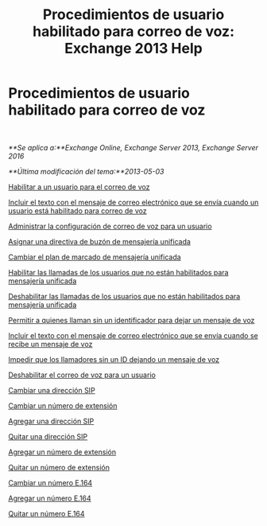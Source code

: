 ﻿---
title: 'Procedimientos de usuario habilitado para correo de voz: Exchange 2013 Help'
TOCTitle: Procedimientos de usuario habilitado para correo de voz
ms:assetid: 57633cf1-9ed9-43ae-a2a8-965431b0a779
ms:mtpsurl: https://technet.microsoft.com/es-es/library/JJ835776(v=EXCHG.150)
ms:contentKeyID: 50556780
ms.date: 05/22/2018
mtps_version: v=EXCHG.150
ms.translationtype: MT
---

# Procedimientos de usuario habilitado para correo de voz

 

_**Se aplica a:**Exchange Online, Exchange Server 2013, Exchange Server 2016_

_**Última modificación del tema:**2013-05-03_

[Habilitar a un usuario para el correo de voz](enable-a-user-for-voice-mail-exchange-2013-help.md)

[Incluir el texto con el mensaje de correo electrónico que se envía cuando un usuario está habilitado para correo de voz](include-text-with-the-email-message-sent-when-a-user-is-enabled-for-voice-mail-exchange-2013-help.md)

[Administrar la configuración de correo de voz para un usuario](manage-voice-mail-settings-for-a-user-exchange-2013-help.md)

[Asignar una directiva de buzón de mensajería unificada](assign-a-um-mailbox-policy-exchange-2013-help.md)

[Cambiar el plan de marcado de mensajería unificada](change-the-um-dial-plan-exchange-2013-help.md)

[Habilitar las llamadas de los usuarios que no están habilitados para mensajería unificada](enable-calls-from-users-who-aren-t-um-enabled-exchange-2013-help.md)

[Deshabilitar las llamadas de los usuarios que no están habilitados para mensajería unificada](disable-calls-from-users-who-aren-t-um-enabled-exchange-2013-help.md)

[Permitir a quienes llaman sin un identificador para dejar un mensaje de voz](allow-callers-without-a-caller-id-to-leave-a-voice-message-exchange-2013-help.md)

[Incluir el texto con el mensaje de correo electrónico que se envía cuando se recibe un mensaje de voz](include-text-with-the-email-message-sent-when-a-voice-message-is-received-exchange-2013-help.md)

[Impedir que los llamadores sin un ID dejando un mensaje de voz](prevent-callers-without-a-caller-id-from-leaving-a-voice-message-exchange-2013-help.md)

[Deshabilitar el correo de voz para un usuario](disable-voice-mail-for-a-user-exchange-2013-help.md)

[Cambiar una dirección SIP](change-a-sip-address-exchange-2013-help.md)

[Cambiar un número de extensión](change-an-extension-number-exchange-2013-help.md)

[Agregar una dirección SIP](add-a-sip-address-exchange-2013-help.md)

[Quitar una dirección SIP](remove-a-sip-address-exchange-2013-help.md)

[Agregar un número de extensión](add-an-extension-number-exchange-2013-help.md)

[Quitar un número de extensión](remove-an-extension-number-exchange-2013-help.md)

[Cambiar un número E.164](change-an-e-164-number-exchange-2013-help.md)

[Agregar un número E.164](add-an-e-164-number-exchange-2013-help.md)

[Quitar un número E.164](remove-an-e-164-number-exchange-2013-help.md)

